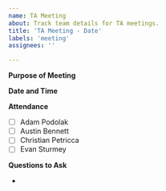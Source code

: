 ```yaml
---
name: TA Meeting
about: Track team details for TA meetings.
title: 'TA Meeting - Date'
labels: 'meeting'
assignees: ''

---
```


**Purpose of Meeting**

**Date and Time**

**Attendance**

- [ ] Adam Podolak
- [ ] Austin Bennett 
- [ ] Christian Petricca 
- [ ] Evan Sturmey 

**Questions to Ask**

-
